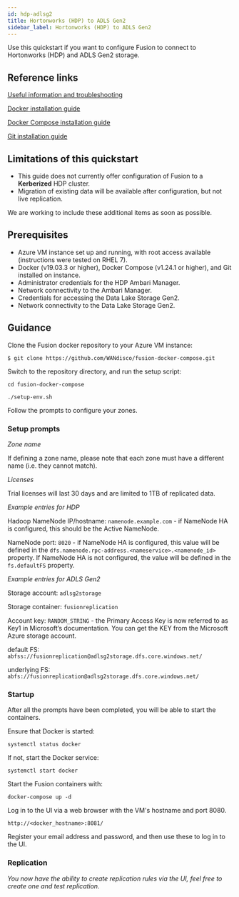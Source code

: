 ```yaml
---
id: hdp-adlsg2
title: Hortonworks (HDP) to ADLS Gen2
sidebar_label: Hortonworks (HDP) to ADLS Gen2
---
```


Use this quickstart if you want to configure Fusion to connect to Hortonworks (HDP) and ADLS Gen2 storage.

## Reference links

[Useful information and troubleshooting](https://wandisco.github.io/wandisco-documentation/docs/quickstarts/useful_info_ts)

[Docker installation guide](https://docs.docker.com/install/)

[Docker Compose installation guide](https://docs.docker.com/compose/install/)

[Git installation guide](https://git-scm.com/book/en/v2/Getting-Started-Installing-Git)

## Limitations of this quickstart

* This guide does not currently offer configuration of Fusion to a **Kerberized** HDP cluster.
* Migration of existing data will be available after configuration, but not live replication.

We are working to include these additional items as soon as possible.

## Prerequisites

* Azure VM instance set up and running, with root access available (instructions were tested on RHEL 7).
* Docker (v19.03.3 or higher), Docker Compose (v1.24.1 or higher), and Git installed on instance.
* Administrator credentials for the HDP Ambari Manager.
* Network connectivity to the Ambari Manager.
* Credentials for accessing the Data Lake Storage Gen2.
* Network connectivity to the Data Lake Storage Gen2.

## Guidance

Clone the Fusion docker repository to your Azure VM instance:

`$ git clone https://github.com/WANdisco/fusion-docker-compose.git`

Switch to the repository directory, and run the setup script:

`cd fusion-docker-compose`

`./setup-env.sh`

Follow the prompts to configure your zones.

### Setup prompts

_Zone name_

If defining a zone name, please note that each zone must have a different name (i.e. they cannot match).

_Licenses_

Trial licenses will last 30 days and are limited to 1TB of replicated data.

_Example entries for HDP_

Hadoop NameNode IP/hostname: `namenode.example.com` - if NameNode HA is configured, this should be the Active NameNode.

NameNode port: `8020` - if NameNode HA is configured, this value will be defined in the `dfs.namenode.rpc-address.<nameservice>.<namenode_id>` property. If NameNode HA is not configured, the value will be defined in the `fs.defaultFS` property.

_Example entries for ADLS Gen2_

Storage account: `adlsg2storage`

Storage container: `fusionreplication`

Account key: `RANDOM_STRING` - the Primary Access Key is now referred to as Key1 in Microsoft’s documentation. You can get the KEY from the Microsoft Azure storage account.

default FS: `abfss://fusionreplication@adlsg2storage.dfs.core.windows.net/`

underlying FS: `abfs://fusionreplication@adlsg2storage.dfs.core.windows.net/`

### Startup

After all the prompts have been completed, you will be able to start the containers.

Ensure that Docker is started:

`systemctl status docker`

If not, start the Docker service:

`systemctl start docker`

Start the Fusion containers with:

`docker-compose up -d`

Log in to the UI via a web browser with the VM's hostname and port 8080.

`http://<docker_hostname>:8081/`

Register your email address and password, and then use these to log in to the UI.

### Replication

_You now have the ability to create replication rules via the UI, feel free to create one and test replication._

